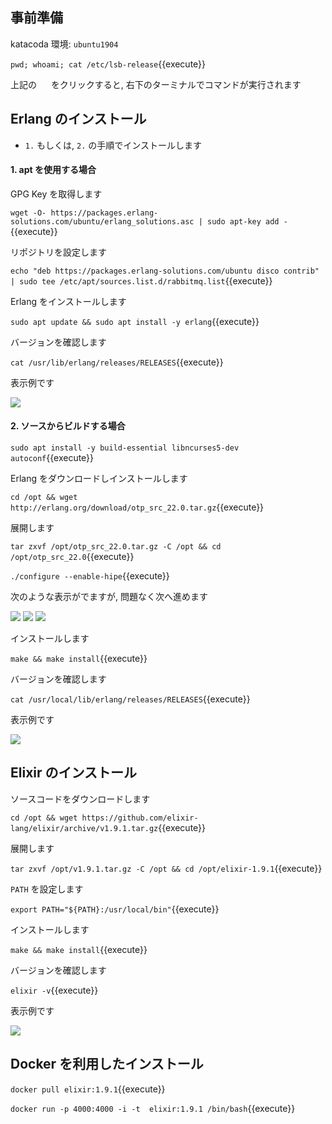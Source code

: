 ## 事前準備

katacoda 環境: `ubuntu1904`

`pwd; whoami; cat /etc/lsb-release`{{execute}}

上記の <img src='https://i.gyazo.com/b1360ae66c0324fa407acb121d67ad48.png' width=15px> をクリックすると, 右下のターミナルでコマンドが実行されます

## Erlang のインストール

- `1.` もしくは, `2.` の手順でインストールします

#### 1. apt を使用する場合

GPG Key を取得します

`wget -O- https://packages.erlang-solutions.com/ubuntu/erlang_solutions.asc | sudo apt-key add -`{{execute}}

リポジトリを設定します

`echo "deb https://packages.erlang-solutions.com/ubuntu disco contrib" | sudo tee /etc/apt/sources.list.d/rabbitmq.list`{{execute}}

Erlang をインストールします

`sudo apt update && sudo apt install -y erlang`{{execute}}

バージョンを確認します

`cat /usr/lib/erlang/releases/RELEASES`{{execute}}

表示例です

![](https://i.gyazo.com/2549343a962a509b007f951c06daa287.png)

#### 2. ソースからビルドする場合

<!-- `apt install libncurses5-dev autoconf xsltproc fop libxml2-utils libwxgtk3.0-dev` -->
`sudo apt install -y build-essential libncurses5-dev autoconf`{{execute}}

Erlang をダウンロードしインストールします

`cd /opt && wget http://erlang.org/download/otp_src_22.0.tar.gz`{{execute}}

展開します

`tar zxvf /opt/otp_src_22.0.tar.gz -C /opt && cd /opt/otp_src_22.0`{{execute}}

`./configure --enable-hipe`{{execute}}

次のような表示がでますが, 問題なく次へ進めます

![](https://i.gyazo.com/f79661d28777770fe74ab604df91dc9a.png)
![](https://i.gyazo.com/41bfd2b14e9c867312ab33456d898939.png)
![](https://i.gyazo.com/d294409606894d90b3478c1ab211e181.png)

インストールします

`make && make install`{{execute}}

バージョンを確認します

`cat /usr/local/lib/erlang/releases/RELEASES`{{execute}}

表示例です

![](https://i.gyazo.com/99954aa3900c933135997c6d8f28093c.png)

## Elixir のインストール

ソースコードをダウンロードします

`cd /opt && wget https://github.com/elixir-lang/elixir/archive/v1.9.1.tar.gz`{{execute}}

展開します

`tar zxvf /opt/v1.9.1.tar.gz -C /opt && cd /opt/elixir-1.9.1`{{execute}}

`PATH` を設定します

`export PATH="${PATH}:/usr/local/bin"`{{execute}}

インストールします

`make && make install`{{execute}}

バージョンを確認します

`elixir -v`{{execute}}

表示例です

![](https://i.gyazo.com/72c4fa64c019aeb5c7dbfb8e12423a7e.png)

## Docker を利用したインストール

`docker pull elixir:1.9.1`{{execute}}

`docker run -p 4000:4000 -i -t  elixir:1.9.1 /bin/bash`{{execute}}
